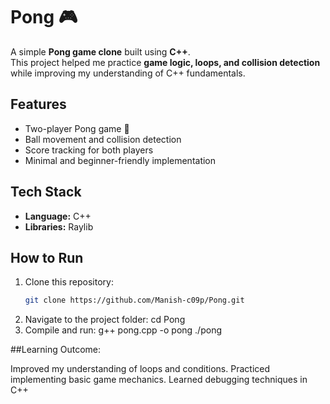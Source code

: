 # Pong 🎮
A simple **Pong game clone** built using **C++**.  
This project helped me practice **game logic, loops, and collision detection** while improving my understanding of C++ fundamentals.

## Features
- Two-player Pong game 🎾
- Ball movement and collision detection
- Score tracking for both players
- Minimal and beginner-friendly implementation

## Tech Stack
- **Language:** C++
- **Libraries:** Raylib

## How to Run
1. Clone this repository:
   ```bash
   git clone https://github.com/Manish-c09p/Pong.git
2. Navigate to the project folder:
   cd Pong
3. Compile and run:
   g++ pong.cpp -o pong
./pong

##Learning Outcome:

Improved my understanding of loops and conditions.
Practiced implementing basic game mechanics.
Learned debugging techniques in C++
